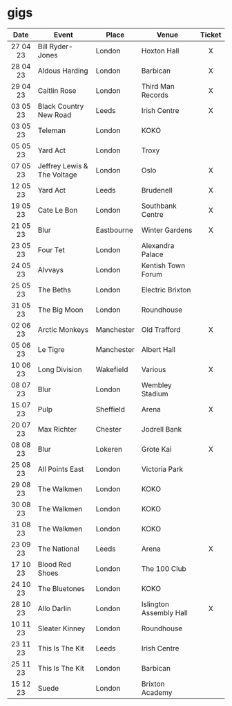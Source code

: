 # gigs
|Date|Event|Place|Venue|Ticket|
|:--:|-----|----|-----|:----:|
|27 04 23|Bill Ryder-Jones|London|Hoxton Hall|X|
|28 04 23|Aldous Harding|London|Barbican|X|
|29 04 23|Caitlin Rose|London|Third Man Records|X|
|03 05 23|Black Country New Road|Leeds|Irish Centre|X|
|03 05 23|Teleman|London|KOKO|
|05 05 23|Yard Act|London|Troxy|
|07 05 23|Jeffrey Lewis & The Voltage|London|Oslo|X|
|12 05 23|Yard Act|Leeds|Brudenell|X|
|19 05 23|Cate Le Bon|London|Southbank Centre|X|
|21 05 23|Blur|Eastbourne|Winter Gardens|X|
|23 05 23|Four Tet|London|Alexandra Palace||
|24 05 23|Alvvays|London|Kentish Town Forum|
|25 05 23|The Beths|London|Electric Brixton|
|31 05 23|The Big Moon|London|Roundhouse|
|02 06 23|Arctic Monkeys|Manchester|Old Trafford|X|
|05 06 23|Le Tigre|Manchester|Albert Hall|
|10 06 23|Long Division|Wakefield|Various|X|
|08 07 23|Blur|London|Wembley Stadium|
|15 07 23|Pulp|Sheffield|Arena|X|
|20 07 23|Max Richter|Chester|Jodrell Bank|
|08 08 23|Blur|Lokeren|Grote Kai|X|
|25 08 23|All Points East|London|Victoria Park|
|29 08 23|The Walkmen|London|KOKO|
|30 08 23|The Walkmen|London|KOKO|
|31 08 23|The Walkmen|London|KOKO|
|23 09 23|The National|Leeds|Arena|X|
|17 10 23|Blood Red Shoes|London|The 100 Club|
|24 10 23|The Bluetones|London|KOKO|
|28 10 23|Allo Darlin|London|Islington Assembly Hall|X|
|10 11 23|Sleater Kinney|London|Roundhouse|
|23 11 23|This Is The Kit|Leeds|Irish Centre|
|25 11 23|This Is The Kit|London|Barbican|
|15 12 23|Suede|London|Brixton Academy|
